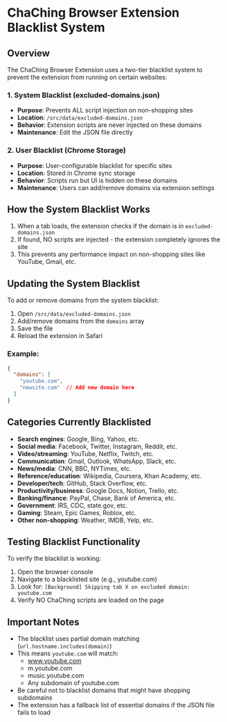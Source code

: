 # ChaChing Browser Extension Blacklist System

## Overview

The ChaChing Browser Extension uses a two-tier blacklist system to prevent the extension from running on certain websites:

### 1. System Blacklist (excluded-domains.json)
- **Purpose**: Prevents ALL script injection on non-shopping sites
- **Location**: `/src/data/excluded-domains.json`
- **Behavior**: Extension scripts are never injected on these domains
- **Maintenance**: Edit the JSON file directly

### 2. User Blacklist (Chrome Storage)
- **Purpose**: User-configurable blacklist for specific sites
- **Location**: Stored in Chrome sync storage
- **Behavior**: Scripts run but UI is hidden on these domains
- **Maintenance**: Users can add/remove domains via extension settings

## How the System Blacklist Works

1. When a tab loads, the extension checks if the domain is in `excluded-domains.json`
2. If found, NO scripts are injected - the extension completely ignores the site
3. This prevents any performance impact on non-shopping sites like YouTube, Gmail, etc.

## Updating the System Blacklist

To add or remove domains from the system blacklist:

1. Open `/src/data/excluded-domains.json`
2. Add/remove domains from the `domains` array
3. Save the file
4. Reload the extension in Safari

### Example:
```json
{
  "domains": [
    "youtube.com",
    "newsite.com"  // Add new domain here
  ]
}
```

## Categories Currently Blacklisted

- **Search engines**: Google, Bing, Yahoo, etc.
- **Social media**: Facebook, Twitter, Instagram, Reddit, etc.
- **Video/streaming**: YouTube, Netflix, Twitch, etc.
- **Communication**: Gmail, Outlook, WhatsApp, Slack, etc.
- **News/media**: CNN, BBC, NYTimes, etc.
- **Reference/education**: Wikipedia, Coursera, Khan Academy, etc.
- **Developer/tech**: GitHub, Stack Overflow, etc.
- **Productivity/business**: Google Docs, Notion, Trello, etc.
- **Banking/finance**: PayPal, Chase, Bank of America, etc.
- **Government**: IRS, CDC, state.gov, etc.
- **Gaming**: Steam, Epic Games, Roblox, etc.
- **Other non-shopping**: Weather, IMDB, Yelp, etc.

## Testing Blacklist Functionality

To verify the blacklist is working:

1. Open the browser console
2. Navigate to a blacklisted site (e.g., youtube.com)
3. Look for: `[Background] Skipping tab X on excluded domain: youtube.com`
4. Verify NO ChaChing scripts are loaded on the page

## Important Notes

- The blacklist uses partial domain matching (`url.hostname.includes(domain)`)
- This means `youtube.com` will match:
  - www.youtube.com
  - m.youtube.com
  - music.youtube.com
  - Any subdomain of youtube.com
- Be careful not to blacklist domains that might have shopping subdomains
- The extension has a fallback list of essential domains if the JSON file fails to load 